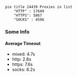 
```mermaid
pie title 24439 Proxies in list
    "HTTP" : 17649
    "HTTPS": 5867
    "SOCKS" : 4596
```

### Some Info
#### Average Timeout

- mixed: 4.7s
- http: 2.8s
- https: 7.6s
- socks: 6.2s